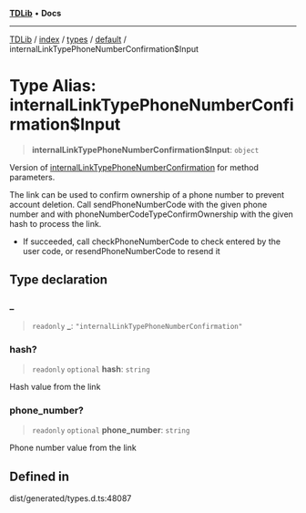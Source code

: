 [**TDLib**](../../../../../../README.md) • **Docs**

***

[TDLib](../../../../../../modules.md) / [index](../../../../../README.md) / [types](../../../README.md) / [default](../README.md) / internalLinkTypePhoneNumberConfirmation$Input

# Type Alias: internalLinkTypePhoneNumberConfirmation$Input

> **internalLinkTypePhoneNumberConfirmation$Input**: `object`

Version of [internalLinkTypePhoneNumberConfirmation](internalLinkTypePhoneNumberConfirmation.md) for method parameters.

The link can be used to confirm ownership of a phone number to prevent account deletion. Call sendPhoneNumberCode with the given phone number and with phoneNumberCodeTypeConfirmOwnership with the given hash to process the link.

- If succeeded, call checkPhoneNumberCode to check entered by the user code, or resendPhoneNumberCode to resend it

## Type declaration

### \_

> `readonly` **\_**: `"internalLinkTypePhoneNumberConfirmation"`

### hash?

> `readonly` `optional` **hash**: `string`

Hash value from the link

### phone\_number?

> `readonly` `optional` **phone\_number**: `string`

Phone number value from the link

## Defined in

dist/generated/types.d.ts:48087
